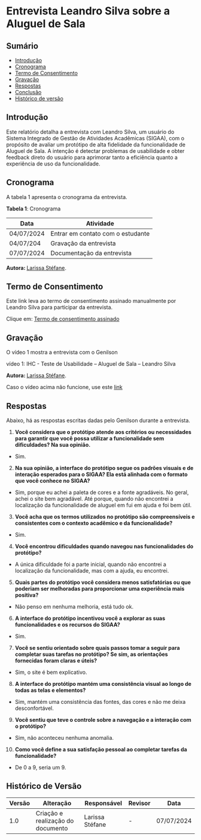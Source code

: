 # Entrevista Leandro Silva sobre a Aluguel de Sala

## Sumário

* [Introdução](#Introdução)
* [Cronograma](#Cronograma)
* [Termo de Consentimento](#Termo-de-Consentimento)
* [Gravação](#Gravação)
* [Respostas](#Respostas)
* [Conclusão](#Conclusão)
* [Histórico de versão](#Histórico-de-versão)

## Introdução


Este relatório detalha a entrevista com Leandro Silva, um usuário do Sistema Integrado de Gestão de Atividades Acadêmicas (SIGAA), com o propósito de avaliar um protótipo de alta fidelidade da funcionalidade de Aluguel de Sala. A intenção é detectar problemas de usabilidade e obter feedback direto do usuário para aprimorar tanto a eficiência quanto a experiência de uso da funcionalidade.

## Cronograma

A tabela 1 apresenta o cronograma da entrevista.

**Tabela 1**: Cronograma

| Data | Atividade |
| - | - |
|04/07/2024 | Entrar em contato com o estudante |
| 04/07/204 | Gravação da entrevista |
| 07/07/2024 | Documentação da entrevista |


<b> Autora: </b> <a href="https://github.com/SkywalkerSupreme">Larissa Stéfane</a>.

## Termo de Consentimento

Este link leva ao termo de consentimento assinado manualmente por Leandro Silva para participar da entrevista.

Clique em: [Termo de consentimento assinado]()


## Gravação

O vídeo 1 mostra a entrevista com o Genilson

vídeo 1: IHC - Teste de Usabilidade – Aluguel de Sala – Leandro Silva

<b> Autora: </b> <a href="https://github.com/SkywalkerSupreme">Larissa Stéfane</a>.

Caso o vídeo acima não funcione, use este [link]()

## Respostas

Abaixo, há as respostas escritas dadas pelo Genilson durante a entrevista.

1. **Você considera que o protótipo atende aos critérios ou necessidades para garantir que você possa utilizar a funcionalidade sem dificuldades? Na sua opinião.**

- Sim.

2. **Na sua opinião, a interface do protótipo segue os padrões visuais e de interação esperados para o SIGAA? Ela está alinhada com o formato que você conhece no SIGAA?**

- Sim, porque eu achei a paleta de cores e a fonte agradáveis. No geral, achei o site bem agradável. Até porque, quando não encontrei a localização da funcionalidade de aluguel em fui em ajuda e foi bem útil.

3. **Você acha que os termos utilizados no protótipo são compreensíveis e consistentes com o contexto acadêmico e da funcionalidade?**

- Sim.

4. **Você encontrou dificuldades quando navegou nas funcionalidades do protótipo?**

- A única dificuldade foi a parte inicial, quando não encontrei a localização da funcionalidade, mas com a ajuda, eu encontrei.

5. **Quais partes do protótipo você considera menos satisfatórias ou que poderiam ser melhoradas para proporcionar uma experiência mais positiva?**

- Não penso em nenhuma melhoria, está tudo ok.

6. **A interface do protótipo incentivou você a explorar as suas funcionalidades e os recursos do SIGAA?**

- Sim.

7. **Você se sentiu orientado sobre quais passos tomar a seguir para completar suas tarefas no protótipo? Se sim, as orientações fornecidas foram claras e úteis?**

- Sim, o site é bem explicativo.

8. **A interface do protótipo mantém uma consistência visual ao longo de todas as telas e elementos?**

- Sim, mantém uma consistência das fontes, das cores e não me deixa desconfortável.

9. **Você sentiu que teve o controle sobre a navegação e a interação com o protótipo?**

- Sim, não aconteceu nenhuma anomalia.

10. **Como você define a sua satisfação pessoal ao completar tarefas da funcionalidade?**
    
- De 0 a 9, seria um 9.

## Histórico de Versão

| Versão | Alteração | Responsável | Revisor | Data |
| - | - | - | - | - |
| 1.0 | Criação e realização do documento| Larissa Stéfane| - | 07/07/2024 |
